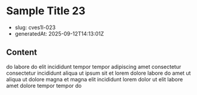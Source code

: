 # Sample Title 23

- slug: cves1l-023
- generatedAt: 2025-09-12T14:13:01Z

## Content
do labore do elit incididunt tempor tempor adipiscing amet consectetur consectetur incididunt aliqua ut ipsum sit et lorem dolore labore do amet ut aliqua ut dolore magna et magna elit incididunt lorem dolor ut elit labore amet dolore tempor tempor do
